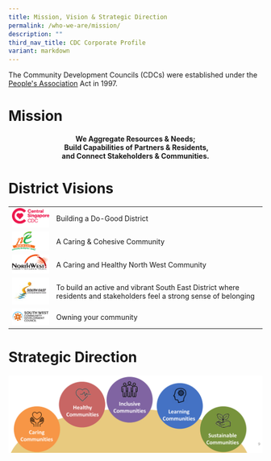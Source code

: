 ```yaml
---
title: Mission, Vision & Strategic Direction
permalink: /who-we-are/mission/
description: ""
third_nav_title: CDC Corporate Profile
variant: markdown
---
```

The Community Development Councils (CDCs) were established under the [People's Association](https://www.pa.gov.sg/) Act in 1997. 
# Mission
#### <center>We Aggregate Resources &amp; Needs;<br>&nbsp;Build Capabilities of Partners &amp; Residents,<br> and&nbsp;Connect Stakeholders &amp; Communities.</center>



# District Visions


| | |
| -------- | -------- | 
| ![CSCDC](/images/CDC%20Logos/01.png) | Building a Do-Good District |
| ![NECDC](/images/CDC%20Logos/02.png) | A Caring &amp; Cohesive Community     |
| ![NWCDC](/images/CDC%20Logos/03.png)| A Caring and Healthy North West Community | 
| ![SECDC](/images/CDC%20Logos/south-east-cdc-(1).jpg) | To build an active and vibrant South East District where residents and stakeholders feel a strong sense of belonging   |
| ![SWCDC](/images/CDC%20Logos/sw_cdc_logo_fa-1-(1).png) | Owning your community     |

# Strategic Direction


![](/images/Five_Community_Pillars.png)